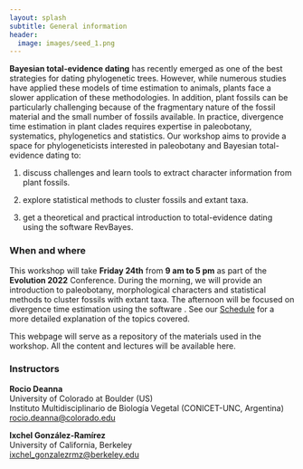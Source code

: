 ```yaml
---
layout: splash
subtitle: General information
header:
  image: images/seed_1.png
---
```



**Bayesian total-evidence dating** has recently emerged as one of the best strategies for
dating phylogenetic trees. However, while numerous studies have applied these models of
time estimation to animals, plants face a slower application of these methodologies. In
addition, plant fossils can be particularly challenging because of the fragmentary nature
of the fossil material and the small number of fossils available. In practice, divergence time
estimation in plant clades requires expertise in paleobotany, systematics, phylogenetics
and statistics. Our workshop aims to provide a space for phylogeneticists interested in
paleobotany and Bayesian total-evidence dating to: 

1) discuss challenges and learn tools to extract character information from plant fossils.

2) explore statistical methods to cluster fossils and extant taxa.

3) get a theoretical and practical introduction to total-evidence dating using the software RevBayes.


### When and where

This workshop will take **Friday 24th** from **9 am to 5 pm** as part of the **Evolution 2022** Conference. During the morning, we will provide an introduction to paleobotany,
morphological characters and statistical methods to cluster fossils with extant taxa. The
afternoon will be focused on divergence time estimation using the software <RevBayes>. See our
[Schedule](/schedule.md) for a more detailed explanation of the topics covered.

This webpage will serve as a repository of the materials used in the workshop. All the content and lectures will be available here.

### Instructors

**Rocio Deanna**  
University of Colorado at Boulder (US)  
Instituto Multidisciplinario de Biología Vegetal (CONICET-UNC, Argentina)  
rocio.deanna@colorado.edu

**Ixchel González-Ramírez**  
University of California, Berkeley  
ixchel_gonzalezrmz@berkeley.edu

